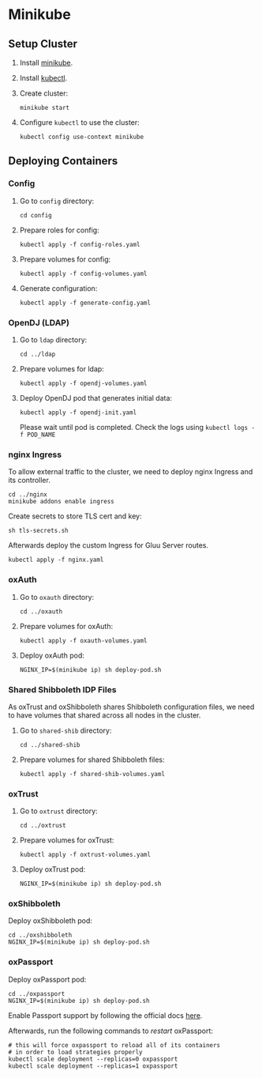 # Minikube

## Setup Cluster

1.  Install [minikube](https://github.com/kubernetes/minikube/releases).

2.  Install [kubectl](https://kubernetes.io/docs/tasks/tools/install-kubectl/).

3.  Create cluster:

        minikube start

4.  Configure `kubectl` to use the cluster:

        kubectl config use-context minikube

## Deploying Containers

### Config

1.  Go to `config` directory:

        cd config

2.  Prepare roles for config:

        kubectl apply -f config-roles.yaml

3.  Prepare volumes for config:

        kubectl apply -f config-volumes.yaml

4.  Generate configuration:

        kubectl apply -f generate-config.yaml

### OpenDJ (LDAP)

1.  Go to `ldap` directory:

        cd ../ldap

2.  Prepare volumes for ldap:

        kubectl apply -f opendj-volumes.yaml

3.  Deploy OpenDJ pod that generates initial data:

        kubectl apply -f opendj-init.yaml

    Please wait until pod is completed. Check the logs using `kubectl logs -f POD_NAME`

### nginx Ingress

To allow external traffic to the cluster, we need to deploy nginx Ingress and its controller.

    cd ../nginx
    minikube addons enable ingress

Create secrets to store TLS cert and key:

    sh tls-secrets.sh

Afterwards deploy the custom Ingress for Gluu Server routes.

    kubectl apply -f nginx.yaml

### oxAuth

1.  Go to `oxauth` directory:

        cd ../oxauth

2.  Prepare volumes for oxAuth:

        kubectl apply -f oxauth-volumes.yaml

3.  Deploy oxAuth pod:

        NGINX_IP=$(minikube ip) sh deploy-pod.sh

### Shared Shibboleth IDP Files

As oxTrust and oxShibboleth shares Shibboleth configuration files, we need to have volumes that shared across all nodes in the cluster.

1.  Go to `shared-shib` directory:

        cd ../shared-shib

2.  Prepare volumes for shared Shibboleth files:

        kubectl apply -f shared-shib-volumes.yaml

### oxTrust

1.  Go to `oxtrust` directory:

        cd ../oxtrust

2.  Prepare volumes for oxTrust:

        kubectl apply -f oxtrust-volumes.yaml

3.  Deploy oxTrust pod:

        NGINX_IP=$(minikube ip) sh deploy-pod.sh

### oxShibboleth

Deploy oxShibboleth pod:

    cd ../oxshibboleth
    NGINX_IP=$(minikube ip) sh deploy-pod.sh

### oxPassport

Deploy oxPassport pod:

    cd ../oxpassport
    NGINX_IP=$(minikube ip) sh deploy-pod.sh

Enable Passport support by following the official docs [here](https://gluu.org/docs/ce/authn-guide/passport/#setup-passportjs-with-gluu).

Afterwards, run the following commands to _restart_ oxPassport:

    # this will force oxpassport to reload all of its containers
    # in order to load strategies properly
    kubectl scale deployment --replicas=0 oxpassport
    kubectl scale deployment --replicas=1 oxpassport
